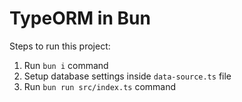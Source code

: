 # TypeORM in Bun

Steps to run this project:

1. Run `bun i` command
2. Setup database settings inside `data-source.ts` file
3. Run `bun run src/index.ts` command
